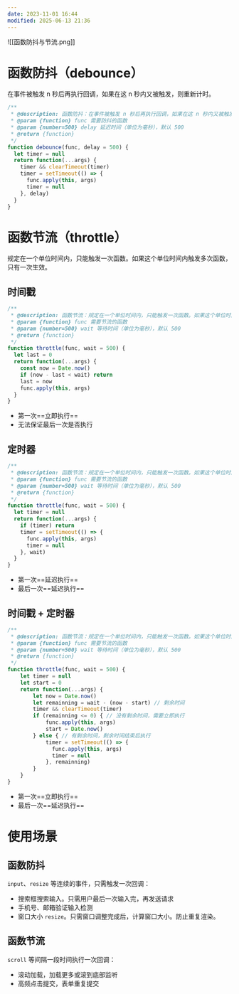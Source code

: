 ```yaml
---
date: 2023-11-01 16:44
modified: 2025-06-13 21:36
---
```


![[函数防抖与节流.png]]

# 函数防抖（debounce）

在事件被触发 n 秒后再执行回调，如果在这 n 秒内又被触发，则重新计时。

```js
/**
 * @description: 函数防抖：在事件被触发 n 秒后再执行回调，如果在这 n 秒内又被触发，则重新计时。
 * @param {function} func 需要防抖的函数
 * @param {number=500} delay 延迟时间（单位为毫秒），默认 500
 * @return {function}
 */
function debounce(func, delay = 500) {
  let timer = null
  return function(...args) {
    timer && clearTimeout(timer)
    timer = setTimeout(() => {
      func.apply(this, args)
      timer = null
    }, delay)
  }
}
```

# 函数节流（throttle）

规定在一个单位时间内，只能触发一次函数。如果这个单位时间内触发多次函数，只有一次生效。

## 时间戳

```js
/**
 * @description: 函数节流：规定在一个单位时间内，只能触发一次函数。如果这个单位时间内触发多次函数，只有一次生效。
 * @param {function} func 需要节流的函数
 * @param {number=500} wait 等待时间（单位为毫秒），默认 500
 * @return {function}
 */
function throttle(func, wait = 500) {
  let last = 0
  return function(...args) {
    const now = Date.now()
    if (now - last < wait) return
    last = now
    func.apply(this, args)
  }
}
```

- 第一次==立即执行==
- 无法保证最后一次是否执行

## 定时器

```js
/**
 * @description: 函数节流：规定在一个单位时间内，只能触发一次函数。如果这个单位时间内触发多次函数，只有一次生效。
 * @param {function} func 需要节流的函数
 * @param {number=500} wait 等待时间（单位为毫秒），默认 500
 * @return {function}
 */
function throttle(func, wait = 500) {
  let timer = null
  return function(...args) {
    if (timer) return
    timer = setTimeout(() => {
      func.apply(this, args)
      timer = null
    }, wait)
  }
}
```

- 第一次==延迟执行==
- 最后一次==延迟执行==

## 时间戳 + 定时器

```js
/**
 * @description: 函数节流：规定在一个单位时间内，只能触发一次函数。如果这个单位时间内触发多次函数，只有一次生效。
 * @param {function} func 需要节流的函数
 * @param {number=500} wait 等待时间（单位为毫秒），默认 500
 * @return {function}
 */
function throttle(func, wait = 500) {
	let timer = null
	let start = 0
	return function(...args) {
		let now = Date.now()
		let remainning = wait - (now - start) // 剩余时间
		timer && clearTimeout(timer)
		if (remainning <= 0) { // 没有剩余时间，需要立即执行
			func.apply(this, args)
			start = Date.now()
		} else { // 有剩余时间，剩余时间结束后执行
			timer = setTimeout(() => {
              func.apply(this, args)
              timer = null
            }, remainning)
		}
	}
}
```

- 第一次==立即执行==
- 最后一次==延迟执行==

# 使用场景

## 函数防抖

`input`、`resize` 等连续的事件，只需触发一次回调：

- 搜索框搜索输入。只需用户最后一次输入完，再发送请求
- 手机号、邮箱验证输入检测
- 窗口大小 `resize`。只需窗口调整完成后，计算窗口大小。防止重复渲染。

## 函数节流

`scroll` 等间隔一段时间执行一次回调：

- 滚动加载，加载更多或滚到底部监听
- 高频点击提交，表单重复提交
